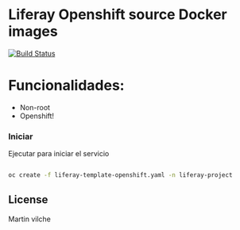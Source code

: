# Liferay Openshift source Docker images

[![Build Status](https://travis-ci.org/joemccann/dillinger.svg?branch=master)](https://travis-ci.org/joemccann/dillinger)


# Funcionalidades:

  - Non-root
  - Openshift!

### Iniciar


Ejecutar para iniciar el servicio

```sh

oc create -f liferay-template-openshift.yaml -n liferay-project

```


License
----

Martin vilche
